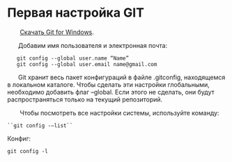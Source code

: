 # Первая настройка GIT

&emsp; &ensp; [Скачать Git for Windows](https://git-scm.com/downloads).

   Добавим имя пользователя и электронная почта:

   ```
   git config --global user.name “Name”
   git config --global user.email name@gmail.com
   ```

   Git хранит весь пакет конфигураций в файле .gitconfig, находящемся в локальном каталоге. Чтобы сделать эти настройки глобальными, необходимо добавить флаг –global. Если этого не сделать, они будут распространяться только на текущий репозиторий.

    Чтобы посмотреть все настройки системы, используйте команду:
    
    ``git config -–list``
    
  Конфиг:
  ```
  git config -l
  ```
